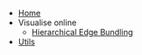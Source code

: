 - [Home](/)
- Visualise online
    - [Hierarchical Edge Bundling](/hierarchical-edge-bundling)
- [Utils](/utils) 
